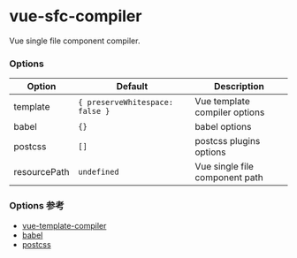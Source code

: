# vue-sfc-compiler
Vue single file component compiler.

### Options

| Option | Default | Description |
|--------------|---------------------------------|--------------------------------|
| template     | `{ preserveWhitespace: false }` | Vue template compiler options  |
| babel        | `{}`                            | babel options                  |
| postcss      | `[]`                            | postcss plugins options        |
| resourcePath | `undefined`                     | Vue single file component path |

### Options 参考
* [vue-template-compiler](https://www.npmjs.com/package/vue-template-compiler)
* [babel](http://babeljs.io/)
* [postcss](http://api.postcss.org/postcss.html)